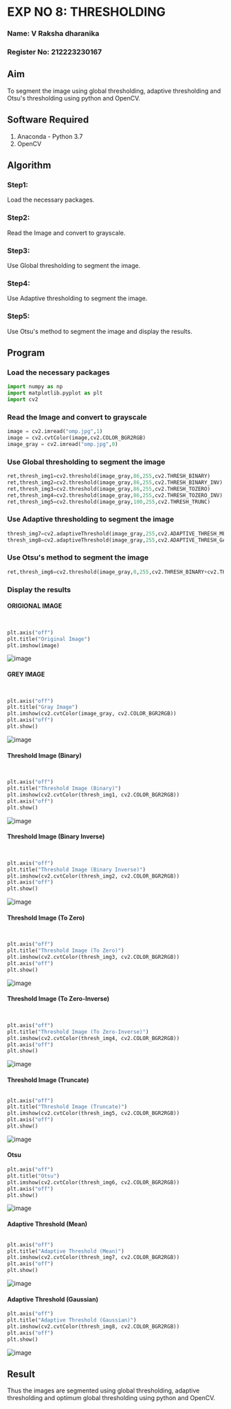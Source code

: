 
# EXP NO 8: THRESHOLDING

### Name: V Raksha dharanika
### Register No: 212223230167


## Aim
To segment the image using global thresholding, adaptive thresholding and Otsu's thresholding using python and OpenCV.

## Software Required
1. Anaconda - Python 3.7
2. OpenCV

## Algorithm

### Step1:
Load the necessary packages.

### Step2:
Read the Image and convert to grayscale.

### Step3:
Use Global thresholding to segment the image.

### Step4:
Use Adaptive thresholding to segment the image.

### Step5:
Use Otsu's method to segment the image and display the results.

## Program

### Load the necessary packages
```py
import numpy as np
import matplotlib.pyplot as plt
import cv2
```
### Read the Image and convert to grayscale
```py
image = cv2.imread("omp.jpg",1)
image = cv2.cvtColor(image,cv2.COLOR_BGR2RGB)
image_gray = cv2.imread("omp.jpg",0)
```
### Use Global thresholding to segment the image
```py
ret,thresh_img1=cv2.threshold(image_gray,86,255,cv2.THRESH_BINARY)
ret,thresh_img2=cv2.threshold(image_gray,86,255,cv2.THRESH_BINARY_INV)
ret,thresh_img3=cv2.threshold(image_gray,86,255,cv2.THRESH_TOZERO)
ret,thresh_img4=cv2.threshold(image_gray,86,255,cv2.THRESH_TOZERO_INV)
ret,thresh_img5=cv2.threshold(image_gray,100,255,cv2.THRESH_TRUNC)
```
### Use Adaptive thresholding to segment the image
```py
thresh_img7=cv2.adaptiveThreshold(image_gray,255,cv2.ADAPTIVE_THRESH_MEAN_C,cv2.THRESH_BINARY,11,2)
thresh_img8=cv2.adaptiveThreshold(image_gray,255,cv2.ADAPTIVE_THRESH_GAUSSIAN_C,cv2.THRESH_BINARY,11,2)
```
### Use Otsu's method to segment the image 
```py
ret,thresh_img6=cv2.threshold(image_gray,0,255,cv2.THRESH_BINARY+cv2.THRESH_OTSU)
```
### Display the results
#### ORIGIONAL IMAGE
```py


plt.axis("off")
plt.title("Original Image")
plt.imshow(image)

```
![image](https://github.com/user-attachments/assets/538c9922-bbb9-4063-aa49-c06ea73b8dd9)

#### GREY IMAGE
```py


plt.axis("off")
plt.title("Gray Image")
plt.imshow(cv2.cvtColor(image_gray, cv2.COLOR_BGR2RGB))
plt.axis("off")
plt.show()
```
![image](https://github.com/user-attachments/assets/76ca044c-01cc-425e-90d3-d3c5319718cf)

#### Threshold Image (Binary)
```py


plt.axis("off")
plt.title("Threshold Image (Binary)")
plt.imshow(cv2.cvtColor(thresh_img1, cv2.COLOR_BGR2RGB))
plt.axis("off")
plt.show()

```
![image](https://github.com/user-attachments/assets/29497c0f-bd75-440f-a7f2-a61e4189efa9)



#### Threshold Image (Binary Inverse)
```py


plt.axis("off")
plt.title("Threshold Image (Binary Inverse)")
plt.imshow(cv2.cvtColor(thresh_img2, cv2.COLOR_BGR2RGB))
plt.axis("off")
plt.show()

```
![image](https://github.com/user-attachments/assets/444cebcb-f30a-481e-927b-b33d0f1b79eb)



#### Threshold Image (To Zero)
```py


plt.axis("off")
plt.title("Threshold Image (To Zero)")
plt.imshow(cv2.cvtColor(thresh_img3, cv2.COLOR_BGR2RGB))
plt.axis("off")
plt.show()

```
![image](https://github.com/user-attachments/assets/225a54be-bb25-4936-bc8f-37fdb048678b)


#### Threshold Image (To Zero-Inverse)
```py


plt.axis("off")
plt.title("Threshold Image (To Zero-Inverse)")
plt.imshow(cv2.cvtColor(thresh_img4, cv2.COLOR_BGR2RGB))
plt.axis("off")
plt.show()

```
![image](https://github.com/user-attachments/assets/8b1f5a91-2094-42e5-8060-2ad755f341f5)


#### Threshold Image (Truncate)
```py

plt.axis("off")
plt.title("Threshold Image (Truncate)")
plt.imshow(cv2.cvtColor(thresh_img5, cv2.COLOR_BGR2RGB))
plt.axis("off")
plt.show()

```
![image](https://github.com/user-attachments/assets/4b6a033e-8655-492d-a1ec-b4ff2ff82b00)


#### Otsu
```py
plt.axis("off")
plt.title("Otsu")
plt.imshow(cv2.cvtColor(thresh_img6, cv2.COLOR_BGR2RGB))
plt.axis("off")
plt.show()

```
![image](https://github.com/user-attachments/assets/ddb7fb66-e301-4276-9ba2-a733d381c14b)


#### Adaptive Threshold (Mean)
```py

plt.axis("off")
plt.title("Adaptive Threshold (Mean)")
plt.imshow(cv2.cvtColor(thresh_img7, cv2.COLOR_BGR2RGB))
plt.axis("off")
plt.show()

```
![image](https://github.com/user-attachments/assets/d6debc89-09c0-4e85-97a6-6f45cb54e347)


#### Adaptive Threshold (Gaussian)
```py
plt.axis("off")
plt.title("Adaptive Threshold (Gaussian)")
plt.imshow(cv2.cvtColor(thresh_img8, cv2.COLOR_BGR2RGB))
plt.axis("off")
plt.show()

```
![image](https://github.com/user-attachments/assets/e27447d2-81f9-4894-a773-eab6fa0d9c4b)


## Result
Thus the images are segmented using global thresholding, adaptive thresholding and optimum global thresholding using python and OpenCV.
